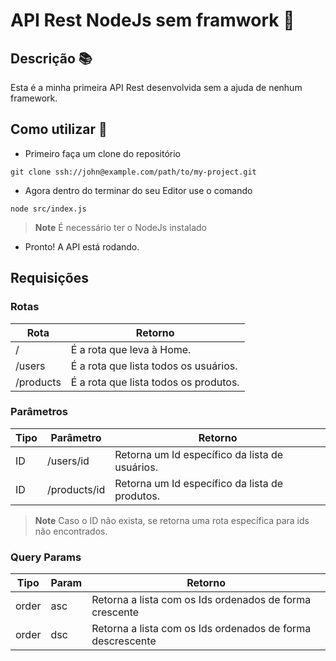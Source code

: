 # API Rest NodeJs sem framwork 🚀

## Descrição 📚

Esta é a minha primeira API Rest desenvolvida sem a ajuda de nenhum framework.

## Como utilizar 🔄

* Primeiro faça um clone do repositório
```
git clone ssh://john@example.com/path/to/my-project.git
```

* Agora dentro do terminar do seu Editor use o comando
```
node src/index.js
```
> **Note**
> É necessário ter o NodeJs instalado

* Pronto! A API está rodando.

## Requisições

### Rotas

   | Rota | Retorno |
   |---|---|
   | / | É a rota que leva à Home. |
   | /users | É a rota que lista todos os usuários. |
   | /products | É a rota que lista todos os produtos. |
   
   
### Parâmetros
 | Tipo | Parâmetro | Retorno|
   |---|---|---|
   | ID | /users/id | Retorna um Id específico da lista de usuários. |
   | ID | /products/id | Retorna um Id específico da lista de produtos.  |
  
  > **Note**
> Caso o ID não exista, se retorna uma rota específica para ids não encontrados.


### Query Params
 | Tipo | Param | Retorno|
   |---|---|---|
   | order | asc | Retorna a lista com os Ids ordenados de forma crescente |
   | order | dsc | Retorna a lista com os Ids ordenados de forma descrescente |
